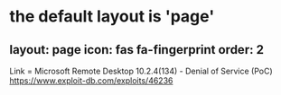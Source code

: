 # the default layout is 'page'
layout: page
icon: fas fa-fingerprint
order: 2
---




Link = Microsoft Remote Desktop 10.2.4(134) - Denial of Service (PoC) 
https://www.exploit-db.com/exploits/46236